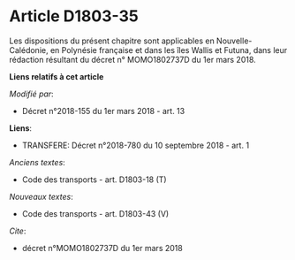# Article D1803-35

Les dispositions du présent chapitre sont applicables en Nouvelle-Calédonie, en Polynésie française et dans les îles Wallis
et Futuna, dans leur rédaction résultant du décret n° MOMO1802737D du 1er mars 2018.

**Liens relatifs à cet article**

_Modifié par_:

  - Décret n°2018-155 du 1er mars 2018 - art. 13

**Liens**:

  - TRANSFERE: Décret n°2018-780 du 10 septembre 2018 - art. 1

_Anciens textes_:

  - Code des transports - art. D1803-18 (T)

_Nouveaux textes_:

  - Code des transports - art. D1803-43 (V)

_Cite_:

  - décret n°MOMO1802737D du 1er mars 2018
